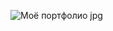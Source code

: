 ![Моё портфолио jpg](https://github.com/user-attachments/assets/d275bb51-7c16-42f4-9a76-719e5a5b04c4)

